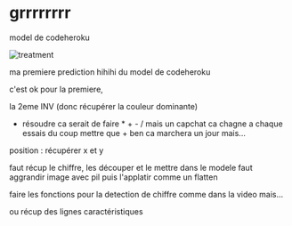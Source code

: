# grrrrrrrr

model de codeheroku 

![treatment](https://user-images.githubusercontent.com/53193299/65807729-36a78800-e190-11e9-8752-a50647de8c3c.png)

ma premiere prediction hihihi du model de codeheroku 


c'est ok pour la premiere,

la 2eme INV (donc récupérer la couleur dominante) 

 - résoudre ca serait de faire * + - / mais un capchat ca chagne a chaque essais du coup mettre que + ben ca marchera un jour mais...

position : récupérer x et y

faut récup le chiffre, les découper et le mettre dans le modele faut aggrandir image avec pil puis l'applatir comme un flatten



faire les fonctions pour la detection de chiffre comme dans la video mais...

ou récup des lignes caractéristiques
